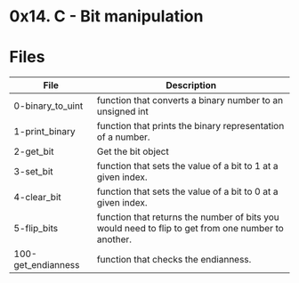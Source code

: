 # 0x14. C - Bit manipulation




# Files
|File|Description|
|---|---|
| 0-binary_to_uint | function that converts a binary number to an unsigned int|
|1-print_binary|function that prints the binary representation of a number.|
|2-get_bit|Get the bit object|
|3-set_bit|function that sets the value of a bit to 1 at a given index.|
|4-clear_bit|function that sets the value of a bit to 0 at a given index.|
|5-flip_bits|function that returns the number of bits you would need to flip to get from one number to another.|
|100-get_endianness|function that checks the endianness.|
